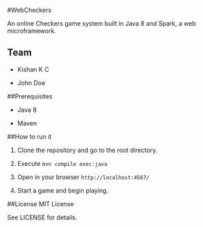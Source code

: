 #WebCheckers

An online Checkers game system built in Java 8 and Spark, a web
microframework.

## Team

- Kishan K C

- John Doe


##Prerequisites

- Java 8

- Maven


##How to run it

1. Clone the repository and go to the root directory.

2. Execute `mvn compile exec:java`

3. Open in your browser `http://localhost:4567/`

4. Start a game and begin playing.


##License
MIT License

See LICENSE for details.
